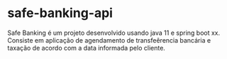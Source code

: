 # safe-banking-api
Safe Banking é um projeto desenvolvido usando java 11 e spring boot xx. Consiste em aplicação de agendamento de transfeêrencia bancária e taxação de acordo com a data informada pelo cliente.
